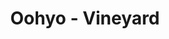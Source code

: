 ---
layout: page
title: Oohyo - Vineyard
description: Where is the moment we needed the most?
link: https://www.youtube.com/embed/9-MfZv1HWh8?si=47nahWoTzoQYqov2
importance: 21
category: [Singing]
---